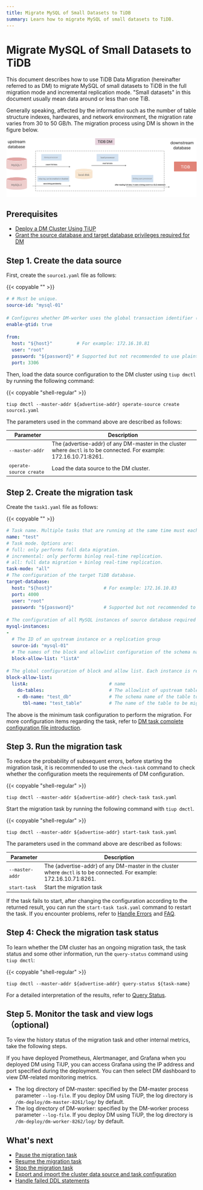 ```yaml
---
title: Migrate MySQL of Small Datasets to TiDB
summary: Learn how to migrate MySQL of small datasets to TiDB.
---
```


# Migrate MySQL of Small Datasets to TiDB

This document describes how to use TiDB Data Migration (hereinafter referred to as DM) to migrate MySQL of small datasets to TiDB in the full migration mode and incremental replication mode. "Small datasets" in this document usually mean data around or less than one TiB.

Generally speaking, affected by the information such as the number of table structure indexes, hardwares, and network environment, the migration rate varies from 30 to 50 GB/h. The migration process using DM is shown in the figure below.

![dm](/media/dm/migrate-with-dm.png)

## Prerequisites

- [Deploy a DM Cluster Using TiUP](https://docs.pingcap.com/tidb-data-migration/stable/deploy-a-dm-cluster-using-tiup)
- [Grant the source database and target database privileges required for DM](https://docs.pingcap.com/tidb-data-migration/stable/dm-worker-intro)

## Step 1. Create the data source

First, create the `source1.yaml` file as follows:

{{< copyable "" >}}

```yaml
# # Must be unique.
source-id: "mysql-01"

# Configures whether DM-worker uses the global transaction identifier (GTID) to pull binlogs. To enable this mode, the upstream MySQL must have enabled GTID. If the upstream MySQL has automatic source-replica switching, GTID mode is required.
enable-gtid: true

from:
  host: "${host}"         # For example: 172.16.10.81
  user: "root"
  password: "${password}" # Supported but not recommended to use plaintext password. It is recommended to use dmctl encrypt to encrypt the plaintext password before using it.
  port: 3306
```

Then, load the data source configuration to the DM cluster using `tiup dmctl` by running the following command:

{{< copyable "shell-regular" >}}

```shell
tiup dmctl --master-addr ${advertise-addr} operate-source create source1.yaml
```

The parameters used in the command above are described as follows:

|Parameter           |Description|
|-              |-|
|`--master-addr`  |The {advertise-addr} of any DM-master in the cluster where `dmctl` is to be connected. For example: 172.16.10.71:8261.
|`operate-source create`|Load the data source to the DM cluster.|

## Step 2. Create the migration task

Create the `task1.yaml` file as follows:

{{< copyable "" >}}

```yaml
# Task name. Multiple tasks that are running at the same time must each have a unique name.
name: "test"
# Task mode. Options are:
# full: only performs full data migration.
# incremental: only performs binlog real-time replication.
# all: full data migration + binlog real-time replication.
task-mode: "all"
# The configuration of the target TiDB database.
target-database:
  host: "${host}"                   # For example: 172.16.10.83
  port: 4000
  user: "root"
  password: "${password}"           # Supported but not recommended to use plaintext password. It is recommended to use `dmctl encrypt` to encrypt the plaintext password before using it.

# The configuration of all MySQL instances of source database required for the current migration task.
mysql-instances:
-
  # The ID of an upstream instance or a replication group
  source-id: "mysql-01"
  # The names of the block and allowlist configuration of the schema name or table name that is to be migrated. These names are used reference the global configuration of the block and allowlist. For the global configuration, refer to the `block-allow-list` configuration below.
  block-allow-list: "listA"

# The global configuration of block and allow list. Each instance is referenced by a configuration item name.
block-allow-list:
  listA:                              # name
    do-tables:                        # The allowlist of upstream tables that need to be migrated.
    - db-name: "test_db"              # The schema name of the table to be migrated.
      tbl-name: "test_table"          # The name of the table to be migrated.

```

The above is the minimum task configuration to perform the migration. For more configuration items regarding the task, refer to [DM task complete configuration file introduction](https://docs.pingcap.com/zh/tidb-data-migration/stable/task-configuration-file-full/).

## Step 3. Run the migration task

To reduce the probability of subsequent errors, before starting the migration task, it is recommended to use the `check-task` command to check whether the configuration meets the requirements of DM configuration.

{{< copyable "shell-regular" >}}

```shell
tiup dmctl --master-addr ${advertise-addr} check-task task.yaml
```

Start the migration task by running the following command with `tiup dmctl`.

{{< copyable "shell-regular" >}}

```shell
tiup dmctl --master-addr ${advertise-addr} start-task task.yaml
```

The parameters used in the command above are described as follows:

|Parameter|Description|
|-|-|
|`--master-addr`|The {advertise-addr} of any DM-master in the cluster where `dmctl` is to be connected. For example: 172.16.10.71:8261.
|`start-task`|Start the migration task|

If the task fails to start, after changing the configuration according to the returned result, you can run the `start-task task.yaml` command to restart the task. If you encounter problems, refer to [Handle Errors](https://docs.pingcap.com/tidb-data-migration/stable/error-handling/) and [FAQ](https://docs.pingcap.com/tidb-data-migration/stable/faq).

## Step 4: Check the migration task status

To learn whether the DM cluster has an ongoing migration task, the task status and some other information, run the `query-status` command using `tiup dmctl`:

{{< copyable "shell-regular" >}}

```shell
tiup dmctl --master-addr ${advertise-addr} query-status ${task-name}
```

For a detailed interpretation of the results, refer to [Query Status](https://docs.pingcap.com/tidb-data-migration/stable/query-status).

## Step 5. Monitor the task and view logs （optional)

To view the history status of the migration task and other internal metrics, take the following steps.

If you have deployed Prometheus, Alertmanager, and Grafana when you deployed DM using TiUP, you can access Grafana using the IP address and port specified during the deployment. You can then select DM dashboard to view DM-related monitoring metrics.

- The log directory of DM-master: specified by the DM-master process parameter `--log-file`. If you deploy DM using TiUP, the log directory is `/dm-deploy/dm-master-8261/log/` by default.
- The log directory of DM-worker: specified by the DM-worker process parameter `--log-file`. If you deploy DM using TiUP, the log directory is `/dm-deploy/dm-worker-8262/log/` by default.

## What's next

- [Pause the migration task](https://docs.pingcap.com/tidb-data-migration/stable/pause-task)
- [Resume the migration task](https://docs.pingcap.com/tidb-data-migration/stable/resume-task)
- [Stop the migration task](https://docs.pingcap.com/tidb-data-migration/stable/stop-task)
- [Export and import the cluster data source and task configuration](https://docs.pingcap.com/tidb-data-migration/stable/export-import-config)
- [Handle failed DDL statements](https://docs.pingcap.com/tidb-data-migration/stable/handle-failed-ddl-statements)
